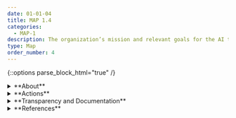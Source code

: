 ```yaml
---
date: 01-01-04
title: MAP 1.4
categories:
  - MAP-1
description: The organization’s mission and relevant goals for the AI technology are understood.
type: Map
order_number: 4
---
```


{::options parse_block_html="true" /}

<details>
<summary markdown="span">**About**</summary>
<br>
Socio-technical AI risks emerge from the interplay between technical development decisions and how a system is used, who operates it, and the social context into which it is deployed. Addressing these risks is complex and requires a commitment to understanding how contextual factors may interact with AI lifecycle actions. One such contextual factor is how organizational mission and identified system purpose create incentives within AI system design, development, and deployment tasks that may result in positive and negative impacts. By establishing comprehensive and explicit enumeration of AI system purpose and expectations, organizations can identify and manage these types of risks and benefits.

</details>

<details>
<summary markdown="span">**Actions**</summary>

* Reconcile documented concerns about system context of use or purpose against the organization's stated values, mission statements, social responsibility commitments, and AI principles.
* Reconsider the design, implementation strategy, or deployment of AI systems with potential impacts that do not reflect institutional values.

</details>

<details>
<summary markdown="span">**Transparency and Documentation**</summary>
<br>
**Organizations can document the following:**
- What goals and objectives does the entity expect to achieve by designing, developing, and/or deploying the AI system?
- To what extent are the model outputs consistent with the entity’s values and principles to foster public trust and equity?
- To what extent are the metrics consistent with system goals, objectives, and constraints, including ethical and compliance considerations?

**AI Transparency Resources:**
- GAO-21-519SP: AI Accountability Framework for Federal Agencies & Other Entities, [URL](https://www.gao.gov/products/gao-21-519sp).
- Intel.gov: AI Ethics Framework for Intelligence Community  - 2020, [URL](https://www.intelligence.gov/artificial-intelligence-ethics-framework-for-the-intelligence-community).
- WEF Model AI Governance Framework Assessment 2020, [URL](https://www.pdpc.gov.sg/-/media/Files/PDPC/PDF-Files/Resource-for-Organisation/AI/SGModelAIGovFramework2.pdf).
- “Including Insights from the Comptroller General’s Forum on the Oversight of Artificial Intelligence An Accountability Framework for Federal Agencies and Other Entities,” 2021.

</details>

<details>
<summary markdown="span">**References**</summary>    
<br>
Algorithm Watch. AI Ethics Guidelines Global Inventory. [URL](https://inventory.algorithmwatch.org/)

Emanuel Moss and Jacob Metcalf. 2020. Ethics Owners: A New Model of Organizational Responsibility in Data-Driven Technology Companies. Data & Society Research Institute. [URL](https://datasociety.net/pubs/Ethics-Owners.pdf)

Future of Life Institute. Asilomar AI Principles. [URL](https://futureoflife.org/2017/08/11/ai-principles/)

Leonard Haas, Sebastian Gießler, and Veronika Thiel. 2020. In the realm of paper tigers – exploring the failings of AI ethics guidelines. (April 28, 2020). [URL](https://algorithmwatch.org/en/ai-ethics-guidelines-inventory-upgrade-2020/)

</details>




